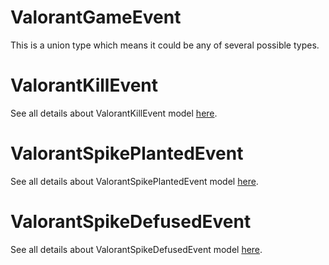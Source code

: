 # ValorantGameEvent

This is a union type which means it could be any of several possible types.

# ValorantKillEvent

See all details about ValorantKillEvent model [here](ValorantKillEvent.md).

# ValorantSpikePlantedEvent

See all details about ValorantSpikePlantedEvent model [here](ValorantSpikePlantedEvent.md).

# ValorantSpikeDefusedEvent

See all details about ValorantSpikeDefusedEvent model [here](ValorantSpikeDefusedEvent.md).
